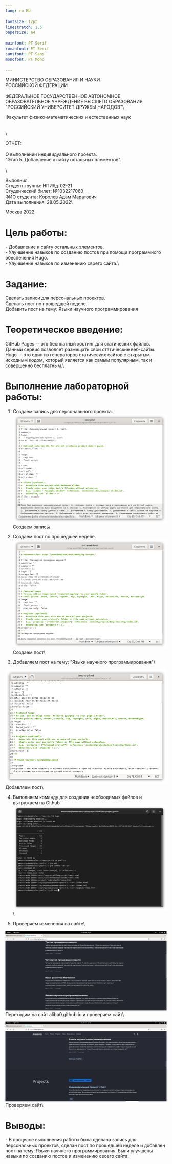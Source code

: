 ```yaml
---
lang: ru-RU

fontsize: 12pt
linestretch: 1.5
papersize: a4

mainfont: PT Serif
romanfont: PT Serif
sansfont: PT Sans
monofont: PT Mono

---
```

МИНИСТЕРСТВО ОБРАЗОВАНИЯ И НАУКИ\
РОССИЙСКОЙ ФЕДЕРАЦИИ\
\
ФЕДЕРАЛЬНОЕ ГОСУДАРСТВЕННОЕ АВТОНОМНОЕ\
ОБРАЗОВАТЕЛЬНОЕ УЧРЕЖДЕНИЕ ВЫСШЕГО ОБРАЗОВАНИЯ\
"РОССИЙСКИЙ УНИВЕРСИТЕТ ДРУЖБЫ НАРОДОВ"\

Факультет физико-математических и естественных наук\
\
\
\

ОТЧЕТ:\
\
О выполнении индивидуального проекта.\
"Этап 5. Добавление к сайту остальных элементов".\
\
\

Выполнил:\
Студент группы: НПИбд-02-21\
Студенческий билет: №1032217060\
ФИО студента: Королев Адам Маратович\
Дата выполнения: 28.05.2022\

Москва 2022

# Цель работы:

\- Добавление к сайту остальных элементов.\
\- Улучшение навыков по созданию постов при помощи программного обеспечения Hugo.\
\- Улучшение навыков по изменению своего сайта.\

# Задание:
Сделать записи для персональных проектов.\
Сделать пост по прошедшей неделе.\
Добавить пост на тему: Языки научного программирования

# Теоретическое введение: 

GitHub Pages -- это бесплатный хостинг для статических файлов. Данный сервис позволяет размещать свои статические веб-сайты.\
Hugo -- это один из генераторов статических сайтов с открытым исходным кодом, который является как самым популярным, так и совершенно бесплатным.\

# Выполнение лабораторной работы:

1. Создаем запись для персонального проекта.\
![Создаем запись](img/1.png)\
Создаем запись\


2. Создаем пост по прошедшей неделе.\
![Создаем пост](img/2.png)\
Создаем пост\

3. Добавляем пост на тему: "Языки научного программирования"\

![Добавляем пост](img/3.png)\
Добавляем пост\


4. Выполняем команду для создания необходимых файлов и выгружаем на Github\
![Выполняем команду для создания необходимых файлов и выгружаем на Github](img/4.png)\


5. Проверяем изменения на сайте\

![Переходим на сайт aliba0.github.io и проверяем сайт](img/5.png)\
Переходим на сайт aliba0.github.io и проверяем сайт\

![Проверяем сайт](img/6.png)\
Проверяем сайт\

# Выводы:

\- В процессе выполнения работы была сделана запись для персональных проектов, сделан пост по прошедшей неделе и  добавлен пост на тему: Языки научного программирования. Были улучшены навыки по созданию постов и изменению своего сайта.


